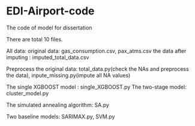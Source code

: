 # EDI-Airport-code
The code of model for dissertation 


There are total 10 files.

All data: 
original data: gas_consumption.csv, pax_atms.csv
the data after imputing : imputed_total_data.csv

Preprocess the original data: total_data.py(check the NAs and preprocess the data), inpute_missing.py(impute all NA values)

The single XGBOOST model : single_XGBOOST.py
The two-stage model: cluster_model.py

The simulated annealing algorithm: SA.py

Two baseline models: SARIMAX.py, SVM.py



